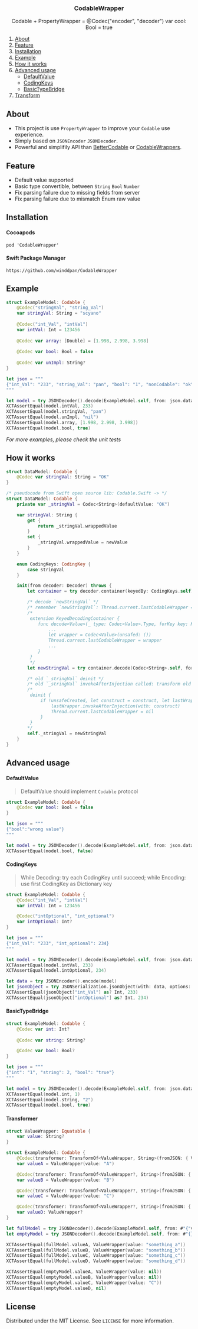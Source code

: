 <p align="center">
  <h3 align="center">CodableWrapper</h3>
  <p align="center">
    Codable + PropertyWrapper = @Codec("encoder", "decoder") var cool: Bool = true
  </p>
</p>
<ol>
  <li><a href="#about-the-project">About</a></li>
  <li><a href="#feature">Feature</a></li>
  <li><a href="#installation">Installation</a></li>
  <li><a href="#example">Example</a></li>
  <li><a href="#how-it-works">How it works</a></li>
  <li>
    <a href="#advanced-usage">Advanced usage</a>
    <ul>
      <li><a href="#defaultvalue">DefaultValue</a></li>
      <li><a href="#codingkeys">CodingKeys</a></li>
      <li><a href="#basictypebridge">BasicTypeBridge</a></li>
    </ul>
  </li>
  <li>
    <a href="#transform">Transform</a>
  </li>
</ol>


## About
* This project is use `PropertyWrapper` to improve your `Codable` use experience.
* Simply based on `JSONEncoder` `JSONDecoder`.
* Powerful and simplifily API than  [BetterCodable](https://github.com/marksands/BetterCodable) or [CodableWrappers](https://github.com/GottaGetSwifty/CodableWrappers).

## Feature

* Default value supported
* Basic type convertible, between `String`  `Bool` `Number` 
* Fix parsing failure due to missing fields from server
* Fix parsing failure due to mismatch Enum raw value

## Installation

#### Cocoapods
``` pod 'CodableWrapper' ```

#### Swift Package Manager
``` https://github.com/winddpan/CodableWrapper ```

## Example
```Swift
struct ExampleModel: Codable {
    @Codec("stringVal", "string_Val") 
    var stringVal: String = "scyano"
  
    @Codec("int_Val", "intVal") 
    var intVal: Int = 123456
  
    @Codec var array: [Double] = [1.998, 2.998, 3.998]
  
    @Codec var bool: Bool = false
  
    @Codec var unImpl: String?
}

let json = """
{"int_Val": "233", "string_Val": "pan", "bool": "1", "nonCodable": "ok"}
"""

let model = try JSONDecoder().decode(ExampleModel.self, from: json.data(using: .utf8)!)
XCTAssertEqual(model.intVal, 233)
XCTAssertEqual(model.stringVal, "pan")
XCTAssertEqual(model.unImpl, "nil")
XCTAssertEqual(model.array, [1.998, 2.998, 3.998])
XCTAssertEqual(model.bool, true)
```

*For more examples, please check the unit tests*

## How it works

```Swift
struct DataModel: Codable {
    @Codec var stringVal: String = "OK"
}

/* pseudocode from Swift open source lib: Codable.Swift -> */
struct DataModel: Codable {
    private var _stringVal = Codec<String>(defaultValue: "OK")

    var stringVal: String {
        get {
            return _stringVal.wrappedValue
        }
        set {
            _stringVal.wrappedValue = newValue
        }
    }

    enum CodingKeys: CodingKey {
        case stringVal
    }

    init(from decoder: Decoder) throws {
        let container = try decoder.container(keyedBy: CodingKeys.self)

        /* decode `newStringVal` */
        /* remember `newStringVal`: Thread.current.lastCodableWrapper = wrapper */
        /*
         extension KeyedDecodingContainer {
            func decode<Value>(_ type: Codec<Value>.Type, forKey key: Key) throws -> Codec<Value> {
                ...
                let wrapper = Codec<Value>(unsafed: ())
                Thread.current.lastCodableWrapper = wrapper
                ...
            }
         }
         */
        let newStringVal = try container.decode(Codec<String>.self, forKey: CodingKeys.stringVal)

        /* old `_stringVal` deinit */
        /* old `_stringVal` invokeAfterInjection called: transform old `_stringVal` Configs to `newStringVal` */
        /* 
         deinit {
             if !unsafeCreated, let construct = construct, let lastWrapper = Thread.current.lastCodableWrapper as? Codec<Value> {
                 lastWrapper.invokeAfterInjection(with: construct)
                 Thread.current.lastCodableWrapper = nil
             }
         }
        */
        self._stringVal = newStringVal
    }
}
```


## Advanced usage

#### DefaultValue
> DefaultValue should implement `Codable` protocol
```swift
struct ExampleModel: Codable {
    @Codec var bool: Bool = false
}

let json = """
{"bool":"wrong value"}
"""

let model = try JSONDecoder().decode(ExampleModel.self, from: json.data(using: .utf8)!)
XCTAssertEqual(model.bool, false)
```

#### CodingKeys 
> While Decoding: try each CodingKey until succeed; while Encoding: use first CodingKey as Dictionary key
```swift
struct ExampleModel: Codable {
    @Codec("int_Val", "intVal")
    var intVal: Int = 123456

    @Codec("intOptional", "int_optional")
    var intOptional: Int?
}

let json = """
{"int_Val": "233", "int_optional": 234}
"""

let model = try JSONDecoder().decode(ExampleModel.self, from: json.data(using: .utf8)!)
XCTAssertEqual(model.intVal, 233)
XCTAssertEqual(model.intOptional, 234)

let data = try JSONEncoder().encode(model)
let jsonObject = try JSONSerialization.jsonObject(with: data, options: []) as! [String: Any]
XCTAssertEqual(jsonObject["int_Val"] as? Int, 233)
XCTAssertEqual(jsonObject["intOptional"] as? Int, 234)

```

#### BasicTypeBridge
```swift
struct ExampleModel: Codable {
    @Codec var int: Int?
    
    @Codec var string: String?

    @Codec var bool: Bool?
}

let json = """
{"int": "1", "string": 2, "bool": "true"}
"""

let model = try JSONDecoder().decode(ExampleModel.self, from: json.data(using: .utf8)!)
XCTAssertEqual(model.int, 1)
XCTAssertEqual(model.string, "2")
XCTAssertEqual(model.bool, true)
```

#### Transformer
```swift
struct ValueWrapper: Equatable {
    var value: String?
}

struct ExampleModel: Codable {
    @Codec(transformer: TransformOf<ValueWrapper, String>(fromJSON: { ValueWrapper(value: $0) }, toJSON: { $0.value }))
    var valueA = ValueWrapper(value: "A")

    @Codec(transformer: TransformOf<ValueWrapper?, String>(fromJSON: { ValueWrapper(value: $0) }, toJSON: { $0?.value }))
    var valueB = ValueWrapper(value: "B")

    @Codec(transformer: TransformOf<ValueWrapper?, String>(fromJSON: { $0 != nil ? ValueWrapper(value: $0) : nil }, toJSON: { $0?.value }))
    var valueC = ValueWrapper(value: "C")

    @Codec(transformer: TransformOf<ValueWrapper?, String>(fromJSON: { $0 != nil ? ValueWrapper(value: $0) : nil }, toJSON: { $0?.value }))
    var valueD: ValueWrapper?
}

let fullModel = try JSONDecoder().decode(ExampleModel.self, from: #"{"valueA": "something_a", "valueB": "something_b", "valueC": "something_c", "valueD": "something_d"}"#.data(using: .utf8)!)
let emptyModel = try JSONDecoder().decode(ExampleModel.self, from: #"{}"#.data(using: .utf8)!)

XCTAssertEqual(fullModel.valueA, ValueWrapper(value: "something_a"))
XCTAssertEqual(fullModel.valueB, ValueWrapper(value: "something_b"))
XCTAssertEqual(fullModel.valueC, ValueWrapper(value: "something_c"))
XCTAssertEqual(fullModel.valueD, ValueWrapper(value: "something_d"))

XCTAssertEqual(emptyModel.valueA, ValueWrapper(value: nil))
XCTAssertEqual(emptyModel.valueB, ValueWrapper(value: nil))
XCTAssertEqual(emptyModel.valueC, ValueWrapper(value: "C"))
XCTAssertEqual(emptyModel.valueD, nil)
```

## License
Distributed under the MIT License. See `LICENSE` for more information.
